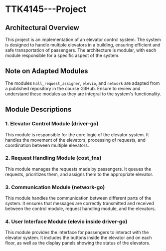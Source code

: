 # TTK4145---Project

## Architectural Overview

This project is an implementation of an elevator control system. The system is designed to handle multiple elevators in a building, ensuring efficient and safe transportation of passengers. The architecture is modular, with each module responsible for a specific aspect of the system.

## Note on Adapted Modules

The modules `hall_request_assigner`, `elevio`, and `network` are adapted from a published repository in the course GitHub. Ensure to review and understand these modules as they are integral to the system's functionality.

## Module Descriptions

### 1. Elevator Control Module (driver-go)
This module is responsible for the core logic of the elevator system. It handles the movement of the elevators, processing of requests, and coordination between multiple elevators.

### 2. Request Handling Module (cost_fns)
This module manages the requests made by passengers. It queues the requests, prioritizes them, and assigns them to the appropriate elevator.

### 3. Communication Module (network-go)
This module handles the communication between different parts of the system. It ensures that messages are correctly transmitted and received between the control module, request handling module, and the elevators.

### 4. User Interface Module (elevio inside driver-go)
This module provides the interface for passengers to interact with the elevator system. It includes the buttons inside the elevator and on each floor, as well as the display panels showing the status of the elevators.



